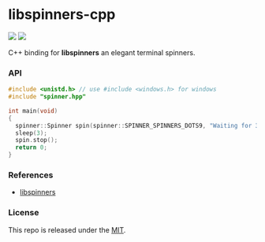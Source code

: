 # libspinners-cpp

[![](https://img.shields.io/github/v/tag/thechampagne/libspinners-hpp?label=version)](https://github.com/thechampagne/libspinners-hpp/releases/latest) [![](https://img.shields.io/github/license/thechampagne/libspinners-hpp)](https://github.com/thechampagne/libspinners-hpp/blob/main/LICENSE)

C++ binding for **libspinners** an elegant terminal spinners.

### API

```cpp
#include <unistd.h> // use #include <windows.h> for windows
#include "spinner.hpp"

int main(void)
{
  spinner::Spinner spin(spinner::SPINNER_SPINNERS_DOTS9, "Waiting for 3 seconds");
  sleep(3);
  spin.stop();
  return 0;
}
```

### References
 - [libspinners](https://github.com/thechampagne/libspinners)

### License

This repo is released under the [MIT](https://github.com/thechampagne/libspinners-hpp/blob/main/LICENSE).
